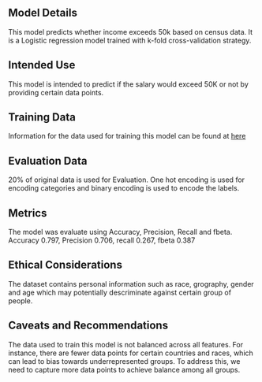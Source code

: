 ## Model Details
This model predicts whether income exceeds 50k based on census data. It is a Logistic regression model trained with k-fold cross-validation strategy.

## Intended Use
This model is intended to predict if the salary would exceed 50K or not by providing certain data points. 

## Training Data
Information for the data used for training this model can be found at [here](https://archive.ics.uci.edu/dataset/20/census+income)

## Evaluation Data
20% of original data is used for Evaluation. One hot encoding is used for encoding categories and binary encoding is used to encode the labels. 

## Metrics
The model was evaluate using Accuracy, Precision, Recall and fbeta. 
Accuracy 0.797, Precision 0.706, recall 0.267, fbeta 0.387

## Ethical Considerations
The dataset contains personal information such as race, grography, gender and age which may potentially descriminate against certain group of people.

## Caveats and Recommendations
The data used to train this model is not balanced across all features. For instance, there are fewer data points for certain countries and races, which can lead to bias towards underrepresented groups. To address this, we need to capture more data points to achieve balance among all groups.
